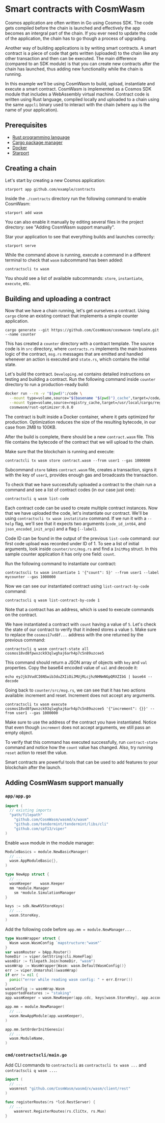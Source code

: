 # Smart contracts with CosmWasm

Cosmos application are often written in Go using Cosmos SDK. The code gets compiled before the chain is launched and effectively the app becomes an intergral part of the chain. If you ever need to update the code of the application, the chain has to go though a process of upgrading.

Another way of building applications is by writing smart contracts. A smart contract is a piece of code that gets written (uploaded) to the chain like any other transaction and then can be executed. The main difference (compared to an SDK module) is that you can create new contracts after the chain has launched, thus adding new functionality while the chain is running.

In this example we'll be using CosmWasm to build, upload, instantiate and execute a smart contract. CosmWasm is implemented as a Cosmos SDK module that includes a WebAssembly virtual machine. Contract code is written using Rust language, compiled locally and uploaded to a chain using the same `appcli` binary used to interact with the chain (where `app` is the name of your application).

## Prerequisites

- [Rust programming language](https://www.rust-lang.org/)
- [Cargo package manager](https://doc.rust-lang.org/cargo/)
- [Docker](https://www.docker.com/)
- [Starport](https://github.com/tendermint/starport)

## Creating a chain

Let's start by creating a new Cosmos application:

```
starport app github.com/example/contracts
```

Inside the `./contracts` directory run the following command to enable CosmWasm:

```
starport add wasm
```

You can also enable it manually by editing several files in the project directory: see "Adding CosmWasm support manually".

Star your application to see that everything builds and launches correctly:

```
starport serve
```

While the command above is running, execute a command in a different terminal to check that `wasm` subcommand has been added:

```
contractscli tx wasm
```

You should see a list of available subcommands: `store`, `instantiate`, `execute`, etc.

## Building and uploading a contract

Now that we have a chain running, let's get ourselves a contract. Using `cargo` clone an existing contract that implements a simple counter application.

```
cargo generate --git https://github.com/CosmWasm/cosmwasm-template.git --name counter
```

This has created a `counter` directory with a contract template. The source code is in `src` directory, where `contracts.rs` implements the main business logic of the contract, `msg.rs` messages that are emitted and handled whenever an action is executed and `state.rs`, which contains the initial state.

Let's build the contract. `Developing.md` contains detailed instructions on testing and building a contract. Run the following command inside `counter` directory to run a production-ready build:

```sh
docker run --rm -v "$(pwd)":/code \
  --mount type=volume,source="$(basename "$(pwd)")_cache",target=/code/target \
  --mount type=volume,source=registry_cache,target=/usr/local/cargo/registry \
  cosmwasm/rust-optimizer:0.8.0
```

The contract is built inside a Docker container, where it gets optimized for production. Optimization reduces the size of the resulting bytecode, in our case from 2MB to 100KB.

After the build is complete, there should be a new `contract.wasm` file. This file contains the bytecode of the contract that we will upload to the chain.

Make sure that the blockchain is running and execute:

```
contractcli tx wasm store contract.wasm --from user1 --gas 1000000
```

Subcommand `store` takes `contract.wasm` file, creates a transaction, signs it with the key of `user1`, provides enough gas and broadcasts the transaction.

To check that we have successfully uploaded a contract to the chain run a command and see a list of contract codes (in our case just one):

```
contractscli q wasm list-code
```

Each contract code can be used to create multiple contract instances. Now that we have uploaded the code, let's instantiate our contract. We'll be using `contractscli tx wasm instatitate` command. If we run it with a `--help` flag, we'll see that it expects two arguments (`code_id_int64`, and `json_encoded_init_args`) and a flag (`--label`).

Code ID can be found in the output of the previous `list-code` command: our first code upload was recorded under ID of 1. To see a list of initial arguments, look inside `counter/src/msg.rs` and find a `InitMsg` struct. In this sample counter application it has only one field: `count`.

Run the following command to instantiate our contract:

```
contractscli tx wasm instantiate 1 '{"count": 5}' --from user1 --label mycounter --gas 1000000
```

Now we can see our instantiated contract using `list-contract-by-code` command:

```
contractscli q wasm list-contract-by-code 1
```

Note that a contract has an address, which is used to execute commands on the contract.

We have instantiated a contract with `count` having a value of `5`. Let's check the state of our contract to verify that it indeed stores a value `5`. Make sure to replace the `cosmos17vd8f...` address with the one returned by the previous command:

```
contractscli q wasm contract-state all cosmos18vd8fpwxzck93qlwghaj6arh4p7c5n89uzcee5
```

This command should return a JSON array of objects with `key` and `val` properties. Copy the base64 encoded value of `val` and decode it:

```
echo eyJjb3VudCI6NSwib3duZXIiOiJMUjRLcjhzNHNmNGpQRXZIbG | base64 --decode
```

Going back to `counter/src/msg.rs`, we can see that it has two actions available: increment and reset. Increment does not accept any arguments.

```
contractscli tx wasm execute cosmos18vd8fpwxzck93qlwghaj6arh4p7c5n89uzcee5 '{"increment": {}}' --from user1 --gas 1000000
```

Make sure to use the address of the contract you have instantiated. Notice that even though `increment` does not accept arguments, we still pass an empty object.

To verify that this command has executed successfully, run `contract-state` command and notice how the `count` value has changed. Also, try running `reset` action to reset the value.

Smart contracts are powerful tools that can be used to add features to your blockchain after the launch.

## Adding CosmWasm support manually

### `app/app.go`

```go
import (
  // existing imports
  "path/filepath"
	"github.com/CosmWasm/wasmd/x/wasm"
	"github.com/tendermint/tendermint/libs/cli"
	"github.com/spf13/viper"
)
```

Enable `wasm` module in the module manager:

```go
ModuleBasics = module.NewBasicManager(
  // ...
  wasm.AppModuleBasic{},
)
```

```go
type NewApp struct {
  // ...
  wasmKeeper    wasm.Keeper
  mm *module.Manager
	sm *module.SimulationManager
}
```

```go
keys := sdk.NewKVStoreKeys(
  // ...
  wasm.StoreKey,
)
```

Add the following code before `app.mm = module.NewManager...`

```go
type WasmWrapper struct {
  Wasm wasm.WasmConfig `mapstructure:"wasm"`
}
var wasmRouter = bApp.Router()
homeDir := viper.GetString(cli.HomeFlag)
wasmDir := filepath.Join(homeDir, "wasm")
wasmWrap := WasmWrapper{Wasm: wasm.DefaultWasmConfig()}
err := viper.Unmarshal(&wasmWrap)
if err != nil {
  panic("error while reading wasm config: " + err.Error())
}
wasmConfig := wasmWrap.Wasm
supportedFeatures := "staking"
app.wasmKeeper = wasm.NewKeeper(app.cdc, keys[wasm.StoreKey], app.accountKeeper, app.bankKeeper, app.stakingKeeper, wasmRouter, wasmDir, wasmConfig, supportedFeatures, nil, nil)
```

```go
app.mm = module.NewManager(
  // ...
  wasm.NewAppModule(app.wasmKeeper),
)
```

```go
app.mm.SetOrderInitGenesis(
  // ...
  wasm.ModuleName,
)
```

### `cmd/contractscli/main.go`

Add CLI commands to `contractscli` as `contractscli tx wasm ...` and `contractscli q wasm ...`.

```go
import (
  // ...
  wasmrest "github.com/CosmWasm/wasmd/x/wasm/client/rest"
)
```

```go
func registerRoutes(rs *lcd.RestServer) {
  // ...
	wasmrest.RegisterRoutes(rs.CliCtx, rs.Mux)
}
```
